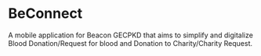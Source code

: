 # BeConnect
A mobile application for Beacon GECPKD that aims to simplify and digitalize Blood Donation/Request for blood and Donation to Charity/Charity Request.
